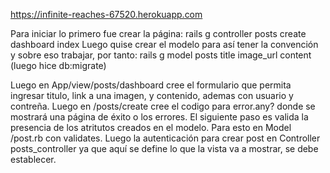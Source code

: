 https://infinite-reaches-67520.herokuapp.com

Para iniciar lo primero fue crear la página:
rails g controller posts create dashboard index
Luego quise crear el modelo para así tener la convención y sobre eso trabajar, por tanto:
rails g model posts title image_url content (luego hice db:migrate)

Luego en App/view/posts/dashboard cree el formulario que permita ingresar titulo, link a una imagen, y contenido, ademas con usuario y contreña. Luego en /posts/create cree el codigo para error.any? donde se mostrará una página de éxito o los errores.
El siguiente paso es valida la presencia de los atritutos creados en el modelo. Para esto en Model /post.rb con validates.
Luego la autenticación para crear post en Controller posts_controller ya que aquí se define lo que la vista va a mostrar, se debe establecer.
